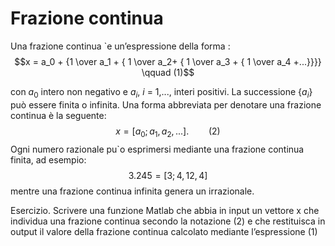 # Frazione continua
Una frazione continua `e un’espressione della forma :
$$x = a_0 + {1 \over a_1 + { 1 \over a_2+ { 1 \over a_3 + { 1 \over a_4 +...}}}} \qquad (1)$$

con $a_0$ intero non negativo e $a_i$, $i$ = 1,..., interi positivi. La successione {$a_i$} può essere finita o
infinita. Una forma abbreviata per denotare una frazione continua è  la seguente:
$$x = [a_0; a_1, a_2,... ]. \qquad (2)$$
Ogni numero razionale pu`o esprimersi mediante una frazione continua finita, ad esempio:
$$3.245 = [3;4,12,4]$$
mentre una frazione continua infinita genera un irrazionale.


Esercizio. Scrivere una funzione Matlab che abbia in input un vettore x che individua una frazione
continua secondo la notazione (2) e che restituisca in output il valore della frazione continua calcolato
mediante l’espressione (1)